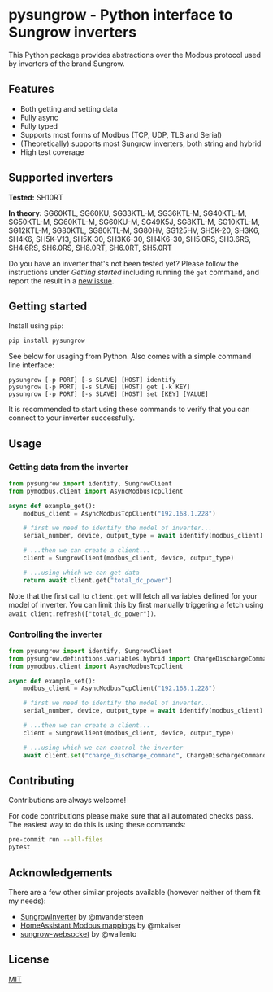 # pysungrow - Python interface to Sungrow inverters

This Python package provides abstractions over the Modbus protocol used by inverters of the brand Sungrow.

## Features

- Both getting and setting data
- Fully async
- Fully typed
- Supports most forms of Modbus (TCP, UDP, TLS and Serial)
- (Theoretically) supports most Sungrow inverters, both string and hybrid
- High test coverage

## Supported inverters

**Tested:** SH10RT

**In theory:** SG60KTL, SG60KU, SG33KTL-M, SG36KTL-M, SG40KTL-M, SG50KTL-M, SG60KTL-M, SG60KU-M, SG49K5J, SG8KTL-M, SG10KTL-M, SG12KTL-M, SG80KTL, SG80KTL-M, SG80HV, SG125HV, SH5K-20, SH3K6, SH4K6, SH5K-V13, SH5K-30, SH3K6-30, SH4K6-30, SH5.0RS, SH3.6RS, SH4.6RS, SH6.0RS, SH8.0RT, SH6.0RT, SH5.0RT

Do you have an inverter that's not been tested yet? Please follow the instructions under _Getting started_ including running the `get` command, and report the result in a [new issue](https://github.com/02JanDal/pysungrow/issues/new).

## Getting started

Install using `pip`:

```bash
pip install pysungrow
```

See below for usaging from Python. Also comes with a simple command line interface:

```
pysungrow [-p PORT] [-s SLAVE] [HOST] identify
pysungrow [-p PORT] [-s SLAVE] [HOST] get [-k KEY]
pysungrow [-p PORT] [-s SLAVE] [HOST] set [KEY] [VALUE]
```

It is recommended to start using these commands to verify that you can connect to your inverter successfully.

## Usage

### Getting data from the inverter

```python
from pysungrow import identify, SungrowClient
from pymodbus.client import AsyncModbusTcpClient

async def example_get():
    modbus_client = AsyncModbusTcpClient("192.168.1.228")

    # first we need to identify the model of inverter...
    serial_number, device, output_type = await identify(modbus_client)

    # ...then we can create a client...
    client = SungrowClient(modbus_client, device, output_type)

    # ...using which we can get data
    return await client.get("total_dc_power")
```

Note that the first call to `client.get` will fetch all variables defined for your model of inverter. You can limit this by first manually triggering a fetch using `await client.refresh(["total_dc_power"])`.

### Controlling the inverter

```python
from pysungrow import identify, SungrowClient
from pysungrow.definitions.variables.hybrid import ChargeDischargeCommand
from pymodbus.client import AsyncModbusTcpClient

async def example_set():
    modbus_client = AsyncModbusTcpClient("192.168.1.228")

    # first we need to identify the model of inverter...
    serial_number, device, output_type = await identify(modbus_client)

    # ...then we can create a client...
    client = SungrowClient(modbus_client, device, output_type)

    # ...using which we can control the inverter
    await client.set("charge_discharge_command", ChargeDischargeCommand.CHARGE)
```

## Contributing

Contributions are always welcome!

For code contributions please make sure that all automated checks pass. The easiest way to do this is using these commands:

```bash
pre-commit run --all-files
pytest
```
## Acknowledgements

There are a few other similar projects available (however neither of them fit my needs):

 - [SungrowInverter](https://github.com/mvandersteen/SungrowInverter) by @mvandersteen
 - [HomeAssistant Modbus mappings](https://github.com/mkaiser/Sungrow-SHx-Inverter-Modbus-Home-Assistant) by @mkaiser
 - [sungrow-websocket](https://github.com/wallento/sungrow-websocket) by @wallento
 
## License

[MIT](https://choosealicense.com/licenses/mit/)
